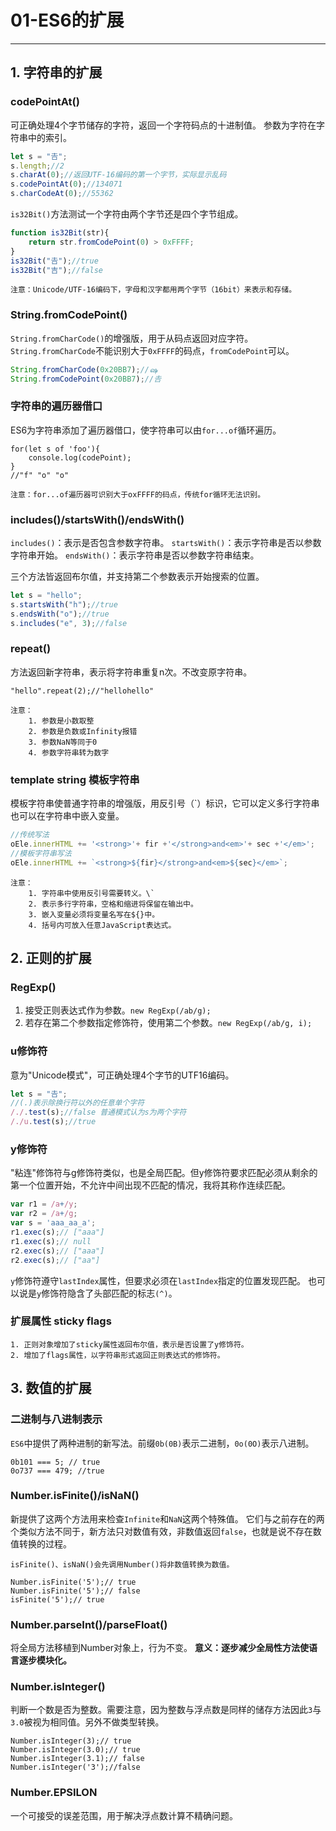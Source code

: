 ﻿# 01-ES6的扩展

---


## 1. 字符串的扩展
### codePointAt()
可正确处理4个字节储存的字符，返回一个字符码点的十进制值。
参数为字符在字符串中的索引。
```javascript
let s = "𠮷";
s.length;//2
s.charAt(0);//返回UTF-16编码的第一个字节，实际显示乱码
s.codePointAt(0);//134071
s.charCodeAt(0);//55362
```
`is32Bit()`方法测试一个字符由两个字节还是四个字节组成。
```javascript
function is32Bit(str){
    return str.fromCodePoint(0) > 0xFFFF;
}
is32Bit("𠮷");//true
is32Bit("吉");//false
```
    注意：Unicode/UTF-16编码下，字母和汉字都用两个字节（16bit）来表示和存储。
### String.fromCodePoint()
`String.fromCharCode()`的增强版，用于从码点返回对应字符。`String.fromCharCode`不能识别大于`0xFFFF`的码点，`fromCodePoint`可以。
```javascript
String.fromCharCode(0x20BB7);//ஷ
String.fromCodePoint(0x20BB7);//𠮷
```
### 字符串的遍历器借口
ES6为字符串添加了遍历器借口，使字符串可以由`for...of`循环遍历。
```
for(let s of 'foo'){
    console.log(codePoint);
}
//"f" "o" "o"
```
    注意：for...of遍历器可识别大于oxFFFF的码点，传统for循环无法识别。
### includes()/startsWith()/endsWith()
`includes()`：表示是否包含参数字符串。
`startsWith()`：表示字符串是否以参数字符串开始。
`endsWith()`：表示字符串是否以参数字符串结束。

三个方法皆返回布尔值，并支持第二个参数表示开始搜索的位置。
```javascript
let s = "hello";
s.startsWith("h");//true
s.endsWith("o");//true
s.includes("e", 3);//false
```
### repeat()
方法返回新字符串，表示将字符串重复n次。不改变原字符串。
```
"hello".repeat(2);//"hellohello"
```

    注意：
        1. 参数是小数取整
        2. 参数是负数或Infinity报错
        3. 参数NaN等同于0
        4. 参数字符串转为数字
### template string 模板字符串
模板字符串使普通字符串的增强版，用反引号（`）标识，它可以定义多行字符串也可以在字符串中嵌入变量。
```javascript
//传统写法
oEle.innerHTML += '<strong>'+ fir +'</strong>and<em>'+ sec +'</em>';
//模板字符串写法
oEle.innerHTML += `<strong>${fir}</strong>and<em>${sec}</em>`;
```
    注意：
        1. 字符串中使用反引号需要转义。\`
        2. 表示多行字符串，空格和缩进将保留在输出中。
        3. 嵌入变量必须将变量名写在${}中。
        4. 括号内可放入任意JavaScript表达式。
        
## 2. 正则的扩展
### RegExp()
1. 接受正则表达式作为参数。`new RegExp(/ab/g);`
2. 若存在第二个参数指定修饰符，使用第二个参数。`new RegExp(/ab/g, i);`
### u修饰符
意为"Unicode模式"，可正确处理4个字节的UTF16编码。
```javascript
let s = "𠮷";
//(.)表示除换行符以外的任意单个字符
/./.test(s);//false 普通模式认为s为两个字符
/./u.test(s);//true
```
### y修饰符
"粘连"修饰符与g修饰符类似，也是全局匹配。但y修饰符要求匹配必须从剩余的第一个位置开始，不允许中间出现不匹配的情况，我将其称作连续匹配。
```javascript
var r1 = /a+/y; 
var r2 = /a+/g;
var s = 'aaa_aa_a'; 
r1.exec(s);// ["aaa"]
r1.exec(s);// null
r2.exec(s);// ["aaa"]
r2.exec(s);// ["aa"]
```
`y`修饰符遵守`lastIndex`属性，但要求必须在`lastIndex`指定的位置发现匹配。
也可以说是`y`修饰符隐含了头部匹配的标志`(^)`。
### 扩展属性 sticky  flags
    1. 正则对象增加了sticky属性返回布尔值，表示是否设置了y修饰符。
    2. 增加了flags属性，以字符串形式返回正则表达式的修饰符。
    
## 3. 数值的扩展
### 二进制与八进制表示
`ES6`中提供了两种进制的新写法。前缀`0b(0B)`表示二进制，`0o(0O)`表示八进制。
```
0b101 === 5; // true
0o737 === 479; //true
```
### Number.isFinite()/isNaN()
新提供了这两个方法用来检查`Infinite`和`NaN`这两个特殊值。
它们与之前存在的两个类似方法不同于，新方法只对数值有效，非数值返回`false`，也就是说不存在数值转换的过程。

    isFinite()、isNaN()会先调用Number()将非数值转换为数值。
```
Number.isFinite('5');// true
Number.isFinite('5');// false
isFinite('5');// true
```
### Number.parseInt()/parseFloat()
将全局方法移植到Number对象上，行为不变。
**意义：逐步减少全局性方法使语言逐步模块化。**
### Number.isInteger()
判断一个数是否为整数。需要注意，因为整数与浮点数是同样的储存方法因此`3`与`3.0`被视为相同值。另外不做类型转换。
```
Number.isInteger(3);// true
Number.isInteger(3.0);// true
Number.isInteger(3.1);// false
Number.isInteger('3');//false
```
### Number.EPSILON
一个可接受的误差范围，用于解决浮点数计算不精确问题。